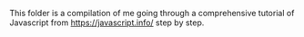 This folder is a compilation of me going through a comprehensive tutorial 
of Javascript from https://javascript.info/ step by step.